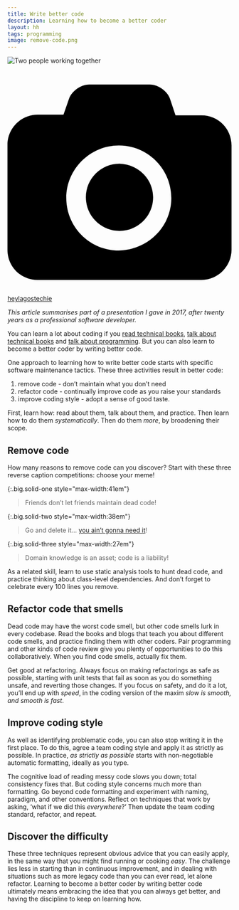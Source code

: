 ```yaml
---
title: Write better code
description: Learning how to become a better coder
layout: hh
tags: programming
image: remove-code.png
---
```


![Two people working together](collaboration.jpg)

<a class="unsplash" href="https://unsplash.com/photos/IgUR1iX0mqM" rel="noopener noreferrer"><span><svg xmlns="http://www.w3.org/2000/svg" viewBox="0 0 32 32"><title>unsplash-logo</title><path d="M20.8 18.1c0 2.7-2.2 4.8-4.8 4.8s-4.8-2.1-4.8-4.8c0-2.7 2.2-4.8 4.8-4.8 2.7.1 4.8 2.2 4.8 4.8zm11.2-7.4v14.9c0 2.3-1.9 4.3-4.3 4.3h-23.4c-2.4 0-4.3-1.9-4.3-4.3v-15c0-2.3 1.9-4.3 4.3-4.3h3.7l.8-2.3c.4-1.1 1.7-2 2.9-2h8.6c1.2 0 2.5.9 2.9 2l.8 2.4h3.7c2.4 0 4.3 1.9 4.3 4.3zm-8.6 7.5c0-4.1-3.3-7.5-7.5-7.5-4.1 0-7.5 3.4-7.5 7.5s3.3 7.5 7.5 7.5c4.2-.1 7.5-3.4 7.5-7.5z"></path></svg></span><span>heylagostechie</span></a>

_This article summarises part of a presentation I gave in 2017, after twenty years as a professional software developer._

You can learn a lot about coding if you 
[read technical books](read-technical-books), 
[talk about technical books](talk-technical-books) and
[talk about programming](talk-programming).
But you can also learn to become a better coder by writing better code.

One approach to learning how to write better code starts with specific software maintenance tactics.
These three activities result in better code:

1. remove code - don’t maintain what you don’t need
2. refactor code - continually improve code as you raise your standards
3. improve coding style - adopt a sense of good taste.

First, learn how: read about them, talk about them, and practice.
Then learn how to do them _systematically_.
Then do them _more_, by broadening their scope.

## Remove code

How many reasons to remove code can you discover?
Start with these three reverse caption competitions: choose your meme!

{:.big.solid-one style="max-width:41em"}
> Friends don’t let friends maintain dead code!

{:.big.solid-two style="max-width:38em"}
> Go and delete it… [you ain’t gonna need it](https://en.wikipedia.org/wiki/You_aren%27t_gonna_need_it)!

{:.big.solid-three style="max-width:27em"}
> Domain knowledge is an asset; code is a liability!


<!-- 1. Friends don’t let friends maintain dead code (or commented-out code, or unnecessary code)!
2. Go and delete it… [you ain’t gonna need it](https://en.wikipedia.org/wiki/You_aren%27t_gonna_need_it) (YAGNI)!
3. Domain knowledge is an asset; code is a liability! -->

As a related skill, learn to use static analysis tools to hunt dead code, and practice thinking about class-level dependencies.
And don’t forget to celebrate every 100 lines you remove.

## Refactor code that smells

Dead code may have the worst code smell, but other code smells lurk in every codebase.
Read the books and blogs that teach you about different code smells, and practice finding them with other coders.
Pair programming and other kinds of code review give you plenty of opportunities to do this collaboratively.
When you find code smells, actually fix them.

Get good at refactoring.
Always focus on making refactorings as safe as possible, starting with unit tests that fail as soon as you do something unsafe, and reverting those changes.
If you focus on safety, and do it a lot, you’ll end up with _speed_, in the coding version of the maxim _slow is smooth, and smooth is fast_.

## Improve coding style

As well as identifying problematic code, you can also stop writing it in the first place.
To do this, agree a team coding style and apply it as strictly as possible.
In practice, _as strictly as possible_ starts with non-negotiable automatic formatting, ideally as you type.

The cognitive load of reading messy code slows you down; total consistency fixes that.
But coding style concerns much more than formatting.
Go beyond code formatting and experiment with naming, paradigm, and other conventions.
Reflect on techniques that work by asking, ‘what if we did this _everywhere_?’
Then update the team coding standard, refactor, and repeat.

## Discover the difficulty

These three techniques represent obvious advice that you can easily apply, in the same way that you might find running or cooking _easy_.
The challenge lies less in starting than in continuous improvement, and in dealing with situations such as more legacy code than you can ever read, let alone refactor.
Learning to become a better coder by writing better code ultimately means embracing the idea that you can always get better, and having the discipline to keep on learning how.
